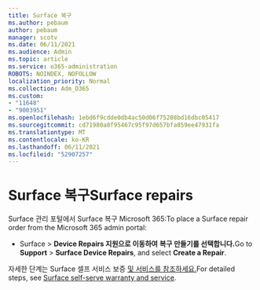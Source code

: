 ```yaml
---
title: Surface 복구
ms.author: pebaum
author: pebaum
manager: scotv
ms.date: 06/11/2021
ms.audience: Admin
ms.topic: article
ms.service: o365-administration
ROBOTS: NOINDEX, NOFOLLOW
localization_priority: Normal
ms.collection: Adm_O365
ms.custom:
- "11648"
- "9003951"
ms.openlocfilehash: 1ebd6f9cdde0db4ac50d06f75208bd16dbc05417
ms.sourcegitcommit: cd71980a8f95467c95f97d657bfa859ee47931fa
ms.translationtype: MT
ms.contentlocale: ko-KR
ms.lasthandoff: 06/11/2021
ms.locfileid: "52907257"
---
```

# <a name="surface-repairs"></a><span data-ttu-id="6eefb-102">Surface 복구</span><span class="sxs-lookup"><span data-stu-id="6eefb-102">Surface repairs</span></span>

<span data-ttu-id="6eefb-103">Surface 관리 포털에서 Surface 복구 Microsoft 365:</span><span class="sxs-lookup"><span data-stu-id="6eefb-103">To place a Surface repair order from the Microsoft 365 admin portal:</span></span>

- <span data-ttu-id="6eefb-104">Surface   >  **Device Repairs 지원으로 이동하여** **복구 만들기를 선택합니다.**</span><span class="sxs-lookup"><span data-stu-id="6eefb-104">Go to **Support** > **Surface Device Repairs**, and select **Create a Repair**.</span></span> 

<span data-ttu-id="6eefb-105">자세한 단계는 Surface 셀프 서비스 보증 [및 서비스를 참조하세요.](/surface/self-serve-warranty-service)</span><span class="sxs-lookup"><span data-stu-id="6eefb-105">For detailed steps, see [Surface self-serve warranty and service](/surface/self-serve-warranty-service).</span></span>